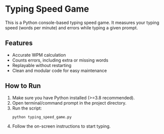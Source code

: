 # Typing Speed Game

This is a Python console-based typing speed game. It measures your typing speed (words per minute) and errors while typing a given prompt.

## Features
- Accurate WPM calculation
- Counts errors, including extra or missing words
- Replayable without restarting
- Clean and modular code for easy maintenance

## How to Run
1. Make sure you have Python installed (>=3.8 recommended).
2. Open terminal/command prompt in the project directory.
3. Run the script:
   ```bash
   python typing_speed_game.py
4. Follow the on-screen instructions to start typing.